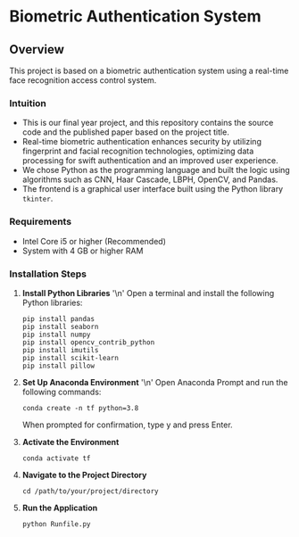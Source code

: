# Biometric Authentication System

## Overview
This project is based on a biometric authentication system using a real-time face recognition access control system.

### Intuition
- This is our final year project, and this repository contains the source code and the published paper based on the project title.
- Real-time biometric authentication enhances security by utilizing fingerprint and facial recognition technologies, optimizing data processing for swift authentication and an improved user experience.
- We chose Python as the programming language and built the logic using algorithms such as CNN, Haar Cascade, LBPH, OpenCV, and Pandas.
- The frontend is a graphical user interface built using the Python library `tkinter`.

### Requirements
- Intel Core i5 or higher (Recommended)
- System with 4 GB or higher RAM

### Installation Steps

1. **Install Python Libraries** '\n'
   Open a terminal and install the following Python libraries:
   
   ```
   pip install pandas
   pip install seaborn
   pip install numpy
   pip install opencv_contrib_python
   pip install imutils
   pip install scikit-learn
   pip install pillow

2. **Set Up Anaconda Environment** '\n'
   Open Anaconda Prompt and run the following commands:

   ```
   conda create -n tf python=3.8
   ```
    When prompted for confirmation, type y and press Enter.

3. **Activate the Environment**

    ```
   conda activate tf

4. **Navigate to the Project Directory**

   ```
   cd /path/to/your/project/directory

5. **Run the Application**

   ```
   python Runfile.py
